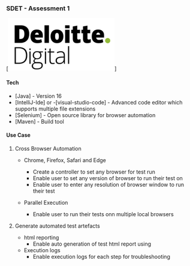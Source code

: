 ### SDET - Assessment 1

[![N|Solid](./src/main/resources/assets/logo.png)]

#### Tech

- [Java] - Version 16
- [IntelliJ-Ide] or -[visual-studio-code] - Advanced code editor which supports multiple file extensions
- [Selenium] - Open source library for browser automation
- [Maven] - Build tool

#### Use Case

1. Cross Browser Automation

   - Chrome, Firefox, Safari and Edge

     - Create a controller to set any browser for test run
     - Enable user to set any version of browser to run their test on
     - Enable user to enter any resolution of browser window to run their test

   - Parallel Execution
     - Enable user to run their tests onn multiple local browsers

2. Generate automated test artefacts
   - html reporting
     - Enable auto generation of test html report using
   - Execution logs
     - Enable execution logs for each step for troubleshooting
